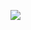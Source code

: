 ![](https://visitor-badge.laobi.icu/badge?page_id=nguyenchloet.nguyenchloet)

<codersrank-skills-chart username="nguyenchloet"></codersrank-skills-chart>

<!--
**nguyenchloet/nguyenchloet** is a ✨ _special_ ✨ repository because its `README.md` (this file) appears on your GitHub profile.

Here are some ideas to get you started:

- 🔭 I’m currently working on ...
- 🌱 I’m currently learning ...
- 👯 I’m looking to collaborate on ...
- 🤔 I’m looking for help with ...
- 💬 Ask me about ...
- 📫 How to reach me: ...
- 😄 Pronouns: ...
- ⚡ Fun fact: ...
-->
